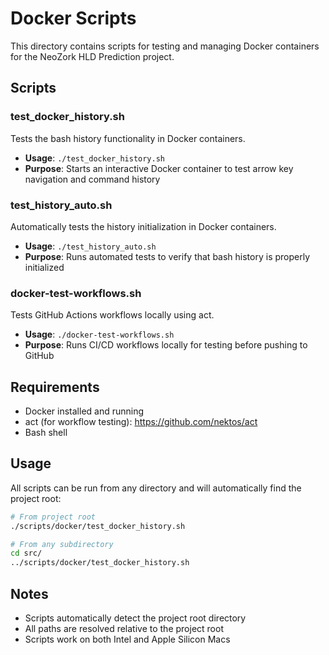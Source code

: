 # Docker Scripts

This directory contains scripts for testing and managing Docker containers for the NeoZork HLD Prediction project.

## Scripts

### test_docker_history.sh
Tests the bash history functionality in Docker containers.
- **Usage**: `./test_docker_history.sh`
- **Purpose**: Starts an interactive Docker container to test arrow key navigation and command history

### test_history_auto.sh
Automatically tests the history initialization in Docker containers.
- **Usage**: `./test_history_auto.sh`
- **Purpose**: Runs automated tests to verify that bash history is properly initialized

### docker-test-workflows.sh
Tests GitHub Actions workflows locally using act.
- **Usage**: `./docker-test-workflows.sh`
- **Purpose**: Runs CI/CD workflows locally for testing before pushing to GitHub

## Requirements

- Docker installed and running
- act (for workflow testing): https://github.com/nektos/act
- Bash shell

## Usage

All scripts can be run from any directory and will automatically find the project root:

```bash
# From project root
./scripts/docker/test_docker_history.sh

# From any subdirectory
cd src/
../scripts/docker/test_docker_history.sh
```

## Notes

- Scripts automatically detect the project root directory
- All paths are resolved relative to the project root
- Scripts work on both Intel and Apple Silicon Macs 
